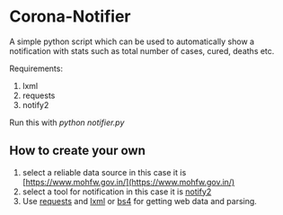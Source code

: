 # Corona-Notifier
A simple python script which can be used to automatically show a notification with stats such as total number of cases, cured, deaths etc.

Requirements:
1. lxml
2. requests
3. notify2

Run this with     <i>python notifier.py</i>


## How to create your own
1. select a reliable data source in this case it is [https://www.mohfw.gov.in/](https://www.mohfw.gov.in/)
2. select a tool for notification in this case it is [notify2](https://pypi.org/project/notify2/)
3. Use [requests](https://2.python-requests.org/en/master/) and [lxml](https://pypi.org/project/lxml/) or [bs4](https://pypi.org/project/bs4/) for getting web data and parsing.
